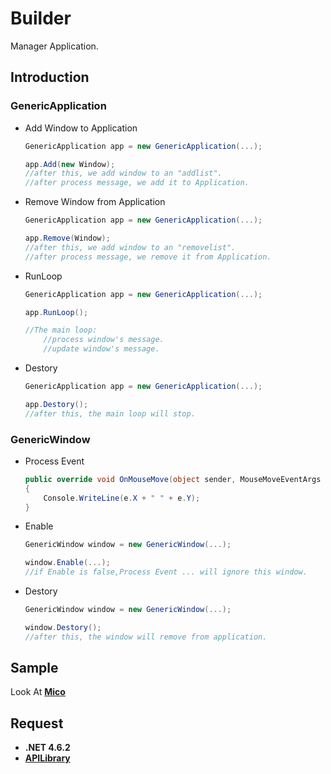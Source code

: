 # Builder

Manager Application.

## Introduction

### GenericApplication

- Add Window to Application
    ```C#
    GenericApplication app = new GenericApplication(...);
    
    app.Add(new Window);
    //after this, we add window to an "addlist".
    //after process message, we add it to Application.
    ```
- Remove Window from Application
    ```C#
    GenericApplication app = new GenericApplication(...);
    
    app.Remove(Window);
    //after this, we add window to an "removelist".
    //after process message, we remove it from Application.
    ```

- RunLoop
    ```C#
    GenericApplication app = new GenericApplication(...);
    
    app.RunLoop();

    //The main loop:
        //process window's message.
        //update window's message.
    ```
- Destory
    ```C#
    GenericApplication app = new GenericApplication(...);
    
    app.Destory();
    //after this, the main loop will stop.
    ```

### GenericWindow

- Process Event
    ```C#
    public override void OnMouseMove(object sender, MouseMoveEventArgs e)
    {
        Console.WriteLine(e.X + " " + e.Y);
    }
    ```
- Enable  
    ```C#
    GenericWindow window = new GenericWindow(...);

    window.Enable(...);
    //if Enable is false,Process Event ... will ignore this window.
    ```

- Destory
    ```C#
    GenericWindow window = new GenericWindow(...);

    window.Destory();
    //after this, the window will remove from application.
    ```

## Sample

Look At [**Mico**](https://github.com/LinkClinton/Mico/tree/master/Sample)

## Request
- **.NET 4.6.2**
- [**APILibrary**](https://github.com/LinkClinton/APILibrary)
